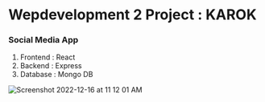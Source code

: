 # Wepdevelopment 2 Project : KAROK
### Social Media App
1. Frontend : React
2. Backend : Express
3. Database : Mongo DB

![Screenshot 2022-12-16 at 11 12 01 AM](https://user-images.githubusercontent.com/103467264/208141409-020359cc-06a7-4e03-ad4a-cdcfcabc6968.png)
